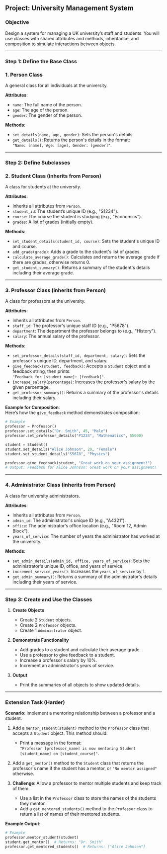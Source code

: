 ## **Project: University Management System**

### **Objective**  
Design a system for managing a UK university’s staff and students. You will use classes with shared attributes and methods, inheritance, and composition to simulate interactions between objects.

---

### **Step 1: Define the Base Class**

### **1. Person Class**  
A general class for all individuals at the university.  

**Attributes**:  
- `name`: The full name of the person.  
- `age`: The age of the person.  
- `gender`: The gender of the person.  

**Methods**:  
- `set_details(name, age, gender)`: Sets the person's details.  
- `get_details()`: Returns the person's details in the format:  
  `"Name: [name], Age: [age], Gender: [gender]"`.  

---

### **Step 2: Define Subclasses**

### **2. Student Class (inherits from Person)**  
A class for students at the university.  

**Attributes**:  
- Inherits all attributes from `Person`.  
- `student_id`: The student’s unique ID (e.g., "S1234").  
- `course`: The course the student is studying (e.g., "Economics").  
- `grades`: A list of grades (initially empty).  

**Methods**:  
- `set_student_details(student_id, course)`: Sets the student's unique ID and course.  
- `add_grade(grade)`: Adds a grade to the student's list of grades.  
- `calculate_average_grade()`: Calculates and returns the average grade if there are grades, otherwise returns 0.  
- `get_student_summary()`: Returns a summary of the student's details including their average grade.  

---

### **3. Professor Class (inherits from Person)**  
A class for professors at the university.  

**Attributes**:  
- Inherits all attributes from `Person`.  
- `staff_id`: The professor's unique staff ID (e.g., "P5678").  
- `department`: The department the professor belongs to (e.g., "History").  
- `salary`: The annual salary of the professor.  

**Methods**:  
- `set_professor_details(staff_id, department, salary)`: Sets the professor's unique ID, department, and salary.  
- `give_feedback(student, feedback)`: Accepts a `Student` object and a feedback string, then prints:  
  `"Feedback for [student_name]: [feedback]"`.  
- `increase_salary(percentage)`: Increases the professor's salary by the given percentage.  
- `get_professor_summary()`: Returns a summary of the professor's details including their salary.  

**Example for Composition**:  
Here’s how the `give_feedback` method demonstrates composition:  

```python
# Example
professor = Professor()
professor.set_details("Dr. Smith", 45, "Male")
professor.set_professor_details("P1234", "Mathematics", 55000)

student = Student()
student.set_details("Alice Johnson", 20, "Female")
student.set_student_details("S5678", "Physics")

professor.give_feedback(student, "Great work on your assignment!")
# Output: Feedback for Alice Johnson: Great work on your assignment!
```

---

### **4. Administrator Class (inherits from Person)**  
A class for university administrators.  

**Attributes**:  
- Inherits all attributes from `Person`.  
- `admin_id`: The administrator's unique ID (e.g., "A4321").  
- `office`: The administrator's office location (e.g., "Room 12, Admin Block").  
- `years_of_service`: The number of years the administrator has worked at the university.  

**Methods**:  
- `set_admin_details(admin_id, office, years_of_service)`: Sets the administrator's unique ID, office, and years of service.  
- `increment_service_years()`: Increases the `years_of_service` by 1.  
- `get_admin_summary()`: Returns a summary of the administrator's details including their years of service.  

---

### **Step 3: Create and Use the Classes**

1. **Create Objects**  
   - Create 2 `Student` objects.  
   - Create 2 `Professor` objects.  
   - Create 1 `Administrator` object.  

2. **Demonstrate Functionality**  
   - Add grades to a student and calculate their average grade.  
   - Use a professor to give feedback to a student.  
   - Increase a professor's salary by 10%.  
   - Increment an administrator's years of service.  

3. **Output**  
   - Print the summaries of all objects to show updated details.  

---

### **Extension Task (Harder)**

**Scenario**: Implement a mentoring relationship between a professor and a student.

1. Add a `mentor_student(student)` method to the `Professor` class that accepts a `Student` object. This method should:  
   - Print a message in the format:  
     `"Professor [professor_name] is now mentoring Student [student_name] on [student_course]"`.  

2. Add a `get_mentor()` method to the `Student` class that returns the professor's name if the student has a mentor, or `"No mentor assigned"` otherwise.

3. **Challenge**: Allow a professor to mentor multiple students and keep track of them.  
   - Use a list in the `Professor` class to store the names of the students they mentor.  
   - Add a `get_mentored_students()` method to the `Professor` class to return a list of names of their mentored students.  

**Example Output**:  
```python
# Example
professor.mentor_student(student)
student.get_mentor()  # Returns: "Dr. Smith"
professor.get_mentored_students()  # Returns: ["Alice Johnson"]
```  
